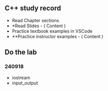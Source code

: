 ## C++ study record

+ Read Chapter sections
+ *Read Slides - ( Content )
+ Practice textbook examples in VSCode
+ **Practice instructor examples - ( Content )

## Do the lab

### 240918
+ iostream 
+ input_output